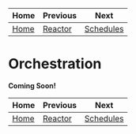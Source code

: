 | Home           | Previous              | Next                      |
|----------------|-----------------------|---------------------------|
| [Home](../../) | [Reactor](../reactor) | [Schedules](../schedules) |

# Orchestration

**Coming Soon!**

| Home           | Previous              | Next                      |
|----------------|-----------------------|---------------------------|
| [Home](../../) | [Reactor](../reactor) | [Schedules](../schedules) |

